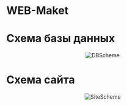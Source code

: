 # WEB-Maket
# Схема базы данных
<p align="center">
  <img src="https://github.com/DJKiruxa/WEB-Maket/blob/0.jpg" alt="DBScheme"/>
</p>

# Схема сайта
<p align="center">
  <img src="https://github.com/DJKiruxa/WEB-Maket/1.jpg" alt="SiteScheme"/>
</p>
